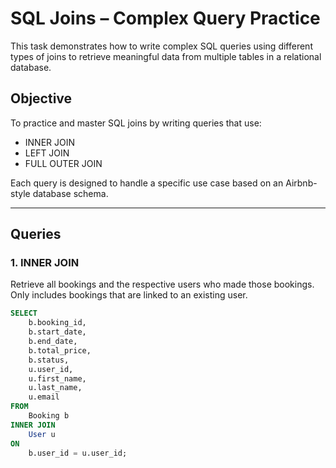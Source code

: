 # SQL Joins – Complex Query Practice

This task demonstrates how to write complex SQL queries using different types of joins to retrieve meaningful data from multiple tables in a relational database.

## Objective

To practice and master SQL joins by writing queries that use:
- INNER JOIN
- LEFT JOIN
- FULL OUTER JOIN

Each query is designed to handle a specific use case based on an Airbnb-style database schema.

---

## Queries

### 1. INNER JOIN
Retrieve all bookings and the respective users who made those bookings. Only includes bookings that are linked to an existing user.

```sql
SELECT 
    b.booking_id,
    b.start_date,
    b.end_date,
    b.total_price,
    b.status,
    u.user_id,
    u.first_name,
    u.last_name,
    u.email
FROM 
    Booking b
INNER JOIN 
    User u
ON 
    b.user_id = u.user_id;
